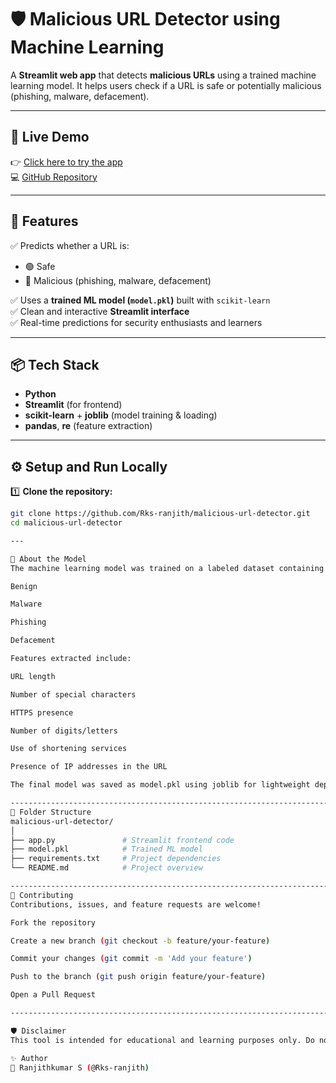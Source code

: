 # 🛡️ Malicious URL Detector using Machine Learning

A **Streamlit web app** that detects **malicious URLs** using a trained machine learning model. It helps users check if a URL is safe or potentially malicious (phishing, malware, defacement).


---

## 🚀 Live Demo

👉 [Click here to try the app](https://rks-malicious-url-detector.streamlit.app/)  
💻 [GitHub Repository](https://github.com/Rks-ranjith/Malicious-URL-Detector)

---

## 📂 Features

✅ Predicts whether a URL is:
- 🟢 Safe
- 🔴 Malicious (phishing, malware, defacement)

✅ Uses a **trained ML model (`model.pkl`)** built with `scikit-learn`  
✅ Clean and interactive **Streamlit interface**  
✅ Real-time predictions for security enthusiasts and learners

---

## 📦 Tech Stack

- **Python**
- **Streamlit** (for frontend)
- **scikit-learn** + **joblib** (model training & loading)
- **pandas**, **re** (feature extraction)

---

## ⚙️ Setup and Run Locally

1️⃣ **Clone the repository:**
```bash
git clone https://github.com/Rks-ranjith/malicious-url-detector.git
cd malicious-url-detector

---

🧠 About the Model
The machine learning model was trained on a labeled dataset containing URLs categorized as:

Benign

Malware

Phishing

Defacement

Features extracted include:

URL length

Number of special characters

HTTPS presence

Number of digits/letters

Use of shortening services

Presence of IP addresses in the URL

The final model was saved as model.pkl using joblib for lightweight deployment with Streamlit.

--------------------------------------------------------------------------------------------------------------------------------------------------------------------------------------------
📄 Folder Structure
malicious-url-detector/
│
├── app.py               # Streamlit frontend code
├── model.pkl            # Trained ML model
├── requirements.txt     # Project dependencies
└── README.md            # Project overview

-------------------------------------------------------------------------------------------------------------------------------------------------------------------------------------------------
🤝 Contributing
Contributions, issues, and feature requests are welcome!

Fork the repository

Create a new branch (git checkout -b feature/your-feature)

Commit your changes (git commit -m 'Add your feature')

Push to the branch (git push origin feature/your-feature)

Open a Pull Request

-------------------------------------------------------------------------------------------------------------------------------------------------------------------------------------------------

🛡️ Disclaimer
This tool is intended for educational and learning purposes only. Do not solely rely on it for high-stakes security analysis.

✨ Author
👤 Ranjithkumar S (@Rks-ranjith)

